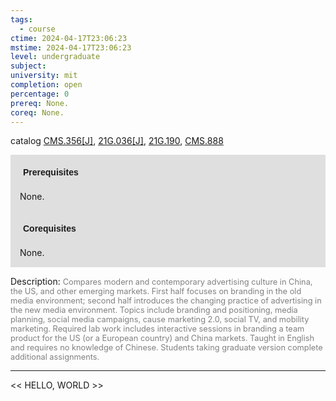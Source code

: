 ```yaml
---
tags:
  - course
ctime: 2024-04-17T23:06:23
mstime: 2024-04-17T23:06:23
level: undergraduate
subject: 
university: mit
completion: open
percentage: 0
prereq: None.
coreq: None.
---
```


catalog [CMS.356[J]](http://student.mit.edu/catalog/mCMSa.html#CMS.356), [21G.036[J]](http://student.mit.edu/catalog/m21Ga.html#21G.036), [21G.190](http://student.mit.edu/catalog/m21Gb.html#21G.190), [CMS.888](http://student.mit.edu/catalog/mCMSa.html#CMS.888)

<span style="display: block; padding: 15px; background-color: rgb(100, 100, 100, 0.2);"><font id="m_prereq63_0" style="display: block; font-family: Arial, sans-serif; font-weight: bold; padding: 5px">Prerequisites</font><br><span id="prereq63_0">None.</span></span>
<span style="display: block; padding: 15px; background-color: rgb(100, 100, 100, 0.2);"><font id="m_coreq63_0" style="display: block; font-family: Arial, sans-serif; font-weight: bold; padding: 5px">Corequisites</font><br><span id="coreq63_0">None.</span></span>

<font style="">Description:</font>
<font style="color: grey; font-size: 0.8rem;">Compares modern and contemporary advertising culture in China, the US, and other emerging markets. First half focuses on branding in the old media environment; second half introduces the changing practice of advertising in the new media environment. Topics include branding and positioning, media planning, social media campaigns, cause marketing 2.0, social TV, and mobility marketing. Required lab work includes interactive sessions in branding a team product for the US (or a European country) and China markets. Taught in English and requires no knowledge of Chinese. Students taking graduate version complete additional assignments.</font>



---

<< HELLO, WORLD >>
